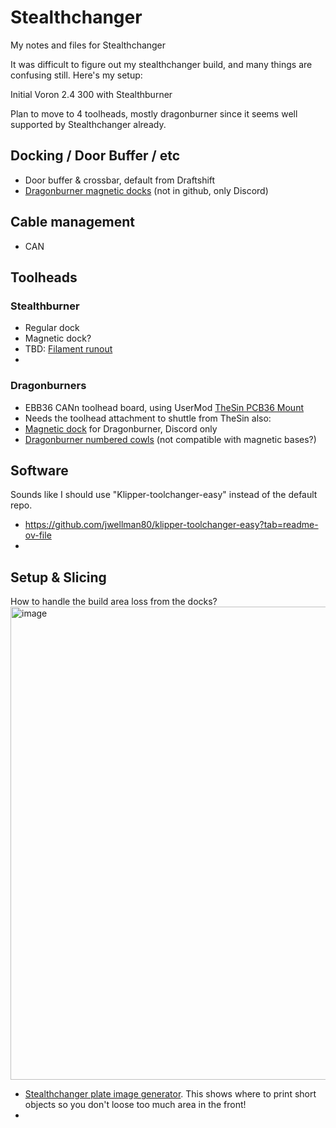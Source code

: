 # Stealthchanger
My notes and files for Stealthchanger

It was difficult to figure out my stealthchanger build, and many things are confusing still.  Here's my setup:

Initial Voron 2.4 300 with Stealthburner

Plan to move to 4 toolheads, mostly dragonburner since it seems well supported by Stealthchanger already.

## Docking / Door Buffer / etc
* Door buffer & crossbar, default from Draftshift
* [Dragonburner magnetic docks]([url](https://discord.com/channels/1226846451028725821/1320029517376655462/1347878802751230005)) (not in github, only Discord)

## Cable management
* CAN 
## Toolheads
### Stealthburner
* Regular dock
* Magnetic dock?
* TBD: [Filament runout]([url](https://github.com/DraftShift/StealthChanger/tree/main/UserMods/RNGIllSkillz/IllFilamentRunout))
* 

### Dragonburners
* EBB36 CANn toolhead board, using UserMod [TheSin PCB36 Mount]([url](https://github.com/DraftShift/StealthChanger/tree/main/UserMods/TheSin-/PCB36_Mount))
* Needs the toolhead attachment to shuttle from TheSin also: 
* [Magnetic dock]([url](https://discord.com/channels/1226846451028725821/1320029517376655462/1347878802751230005)) for Dragonburner, Discord only
* [Dragonburner numbered cowls]([url](https://github.com/DraftShift/StealthChanger/tree/main/UserMods/traxman25)) (not compatible with magnetic bases?)

## Software
Sounds like I should use "Klipper-toolchanger-easy" instead of the default repo.  
* https://github.com/jwellman80/klipper-toolchanger-easy?tab=readme-ov-file
* 

## Setup & Slicing
How to handle the build area loss from the docks? 
<img width="895" height="757" alt="image" src="https://github.com/user-attachments/assets/1b72cddc-5580-4371-aec5-24bdd37dfcf3" />

* [Stealthchanger plate image generator]([url](https://jsfiddle.net/ng3Lawyb/)).  This shows where to print short objects so you don't loose too much area in the front!
* 
